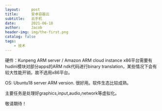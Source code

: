 ```yaml
---
layout:     post
title:      安卓容器云
subtitle:   云手机
date:       2021-06-18
author:     Jacob
header-img: img/the-first.png
catalog: false
tags:
    - 技术
---
```



硬件：Kunpeng ARM server / Amazon ARM cloud instance
    x86平台需要有hudini模块对部分apps的ARM ndk代码进行binary translation，某些情况下会有较大性能开销，故不选用x86平台。
 
OS: Ubuntu18 server ARM version. 很好用。软件生态比较成熟。

主要任务是处理好graphics,input,audio,network等虚拟化。



敬请期待！
